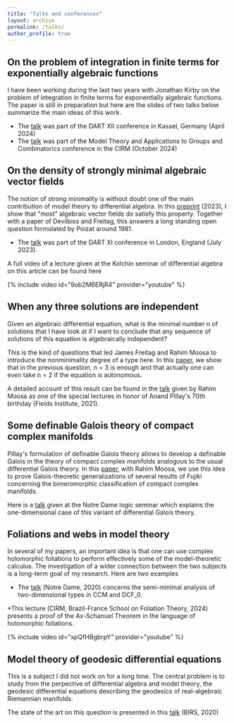 ```yaml
---
title: "Talks and conferences"
layout: archive
permalink: /talks/
author_profile: true
---
```



## On the problem of integration in finite terms for exponentially algebraic functions

I have been working during the last two years with Jonathan Kirby on the problem of integration in finite terms for exponentially algebraic functions. The paper is still in preparation but here are the slides of two talks below summarize the main ideas of this work. 

* The [talk]( /assets/pdf/DART2023.pdf) was part of the DART XII conference in Kassel, Germany (April 2024)
* The [talk]( /assets/pdf/CIRM2024.pdf)  was part of the Model Theory and Applications to Groups and Combinatorics conference in the CIRM (October 2024)



## On the density of strongly minimal algebraic vector fields

The notion of strong minimality is without doubt one of the main contribution of model theory to differential algebra. In this [preprint](https://arxiv.org/abs/2301.06362) (2023), I show that "most" algebraic vector fields do satisfy this property. Together with a paper of Devilbiss and Freitag, this answers a long standing open question formulated by Poizat around 1981.

* The [talk]( /assets/pdf/DART2022.pdf) was part of the DART XI conference in London, England (July 2023).

A full video of a lecture given at the Kolchin seminar of differential algebra on this article  can be found here

{% include video id="9ob2M6ERjR4" provider="youtube" %}



## When any three solutions are independent

Given an algebraic differential equation, what is the minimal number n of solutions that I have look at if I want to conclude that any sequence of solutions of this equation is algebraically independent?

This is the kind of questions that led James Freitag and Rahim Moosa to introduce the nonminimality degree of a type here. In this [paper](https://arxiv.org/abs/2110.08123), we show that in the previous question, n = 3 is enough and that actually one can even take n = 2 if the equation is autonomous.


A detailed account of this result can be found in the [talk](http://www.fields.utoronto.ca/talks/When-any-three-solutions-are-independent) given by Rahim Moosa as one of the special lectures in honor of Anand Pillay's 70th birthday (Fields Institute, 2021).

## Some definable Galois theory of compact complex manifolds

Pillay's formulation of definable Galois theory allows to develop a definable Galois in the theory of compact complex manifolds analogous to the usual differential Galois theory. In this [paper](https://arxiv.org/abs/2207.07515), with Rahim Moosa, we use this idea to prove Galois-theoretic generalizations of several results of Fujiki concerning the bimeromorphic classification of compact complex manifolds.

Here is a [talk]( /assets/pdf/ND3.pdf) given at the Notre Dame logic seminar which explains the one-dimensional case of this variant of differential Galois theory.  


## Foliations and webs in model theory

In several of my papers, an important idea is that one can use complex holomorphic foliations to perform effectively some of the model-theoretic calculus. The investigation of a wider connection between the two subjects is a long-term goal of my research. Here are two examples

* The [talk]( /assets/pdf/ND2.pdf) (Notre Dame, 2020) concerns the semi-minimal analysis of two-dimensional types in CCM and DCF_0.

*This lecture (CIRM, Brazil-France School on Foliation Theory, 2024) presents a proof of the Ax-Schanuel Theorem in the language of holomorphic foliations.


{% include video id="xpQfHBgbrpY" provider="youtube" %}



## Model theory of geodesic differential equations

This is a subject I did not work on for a long time. The central problem is to study from the perpective of differential algebra and model theory, the geodesic differential equations describing the geodesics of real-algebraic Riemannian manifolds. 

The state of the art on this question is presented in this [talk]( /assets/pdf/BIRS2020.pdf) (BIRS, 2020)